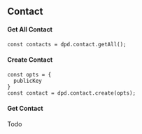 ## Contact

#### Get All Contact

```
const contacts = dpd.contact.getAll();
```

#### Create Contact

``` 
const opts = {
  publicKey
}
const contact = dpd.contact.create(opts);
```

#### Get Contact

Todo
